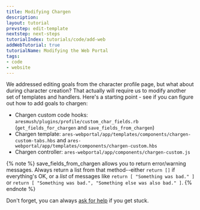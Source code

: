 ```yaml
---
title: Modifying Chargen
description: 
layout: tutorial
prevstep: edit-template
nextstep: next-steps
tutorialIndex: tutorials/code/add-web
addWebTutorial: true
tutorialName: Modifying the Web Portal
tags:
- code
- website
---
```


We addressed editing goals from the character profile page, but what about during character creation?  That actually will require us to modify another set of templates and handlers.  Here's a starting point - see if you can figure out how to add goals to chargen:

- Chargen custom code hooks: `aresmush/plugins/profile/custom_char_fields.rb` (`get_fields_for_chargen` and `save_fields_from_chargen`)
- Chargen template: `ares-webportal/app/templates/components/chargen-custom-tabs.hbs` and `ares-webportal/app/templates/components/chargen-custom.hbs`
- Chargen controller: `ares-webportal/app/components/chargen-custom.js`

{% note %}
save_fields_from_chargen allows you to return error/warning messages.  Always return a list from that method--either `return []` if everything's OK, or a *list* of messages like `return [ "Something was bad." ]` or `return [ "Something was bad.", "Something else was also bad." ]`.
{% endnote %}

Don't forget, you can always [ask for help](/feedback.html) if you get stuck.